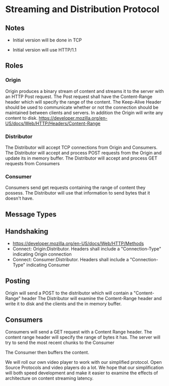 # Streaming and Distribution Protocol

## Notes
+ Initial version will be done in TCP
* Initial version will use HTTP/1.1

## Roles

### Origin
Origin produces a binary stream of content and streams it to the server with an HTTP Post
request. The Post request shall have the Content-Range header which will specify the
range of the content.
The Keep-Alive Header should be used to communicate whether or not the connection should be maintained between clients and servers.
In addition the Origin will write any content to disk.
https://developer.mozilla.org/en-US/docs/Web/HTTP/Headers/Content-Range

### Distributor
The Distributor will accept TCP connections from Origin and Consumers.
The Distributor will accept and process POST requests from the Origin and update its in memory buffer.
The Distributor will accept and process GET requests from Consumers 

### Consumer
Consumers send get requests containing the range of content they possess. The Distributor will use that information
to send bytes that it doesn't have.

## Message Types

## Handshaking
+ https://developer.mozilla.org/en-US/docs/Web/HTTP/Methods
+ Connect: Origin:Distributor. Headers shall include a "Connection-Type" indicating Origin connection
+ Connect: Consumer:Distributor. Headers shall include a "Connection-Type" indicating Consumer

## Posting
Origin will send a POST to the distributor which will contain a "Content-Range" header
The Distributor will examine the Content-Range header and write it to disk and the clients and the in memory buffer.

## Consumers
Consumers will send a GET request with a Content Range header. The content range header will specify the range of bytes it has.
The server will try to send the most recent chunks to the Consumer

The Consumer then buffers the content.

We will roll our own video player to work with our simplified protocol.
Open Source Protocols and video players do a lot. We hope that our simplification will both speed development and
make it easier to examine the effects of architecture on content streaming latency.
